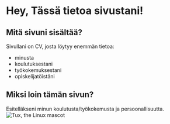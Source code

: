 # Hey, Tässä tietoa sivustani!
## Mitä sivuni sisältää?
Sivullani on CV, josta löytyy enemmän tietoa:
- minusta
- koulutuksestani
- työkokemuksestani
- opiskelijatöistäni

## Miksi loin tämän sivun?
Esitelläkseni minun koulutusta/työkokemusta ja persoonallisuutta. 
 ![Tux, the Linux mascot](img/tux.png)
